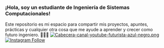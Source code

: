 ### ¡Hola, soy un estudiante de Ingeniería de Sistemas Computacionales!
Este repositorio es mi espacio para compartir mis proyectos, apuntes, prácticas y cualquier otra cosa que me ayude a aprender y crecer como futuro ingeniero. 👋👨‍💻
[![Cabecera-canal-youtube-futurista-azul-negro.png](https://i.postimg.cc/50hjcYLm/Cabecera-canal-youtube-futurista-azul-negro.png)](https://postimg.cc/tZz9Wgr1)
[![Instagram Follow](https://img.shields.io/Instagram/follow/Javiermtzmx?style=social)](https://Instagram.com/javiermtzmx)


<!--
**JavieraAMartinez/JavieraAMartinez** is a ✨ _special_ ✨ repository because its `README.md` (this file) appears on your GitHub profile.

Here are some ideas to get you started:

- 🔭 I’m currently working on ...
- 🌱 I’m currently learning ...
- 👯 I’m looking to collaborate on ...
- 🤔 I’m looking for help with ...
- 💬 Ask me about ...
- 📫 How to reach me: ...
- 😄 Pronouns: ...
- ⚡ Fun fact: ...
-->
